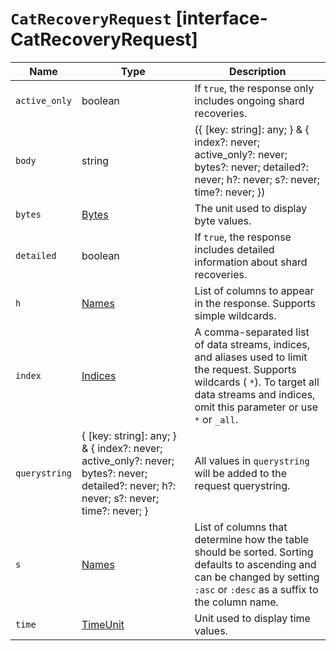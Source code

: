 # `CatRecoveryRequest` [interface-CatRecoveryRequest]

| Name | Type | Description |
| - | - | - |
| `active_only` | boolean | If `true`, the response only includes ongoing shard recoveries. |
| `body` | string | ({ [key: string]: any; } & { index?: never; active_only?: never; bytes?: never; detailed?: never; h?: never; s?: never; time?: never; }) | All values in `body` will be added to the request body. |
| `bytes` | [Bytes](./Bytes.md) | The unit used to display byte values. |
| `detailed` | boolean | If `true`, the response includes detailed information about shard recoveries. |
| `h` | [Names](./Names.md) | List of columns to appear in the response. Supports simple wildcards. |
| `index` | [Indices](./Indices.md) | A comma-separated list of data streams, indices, and aliases used to limit the request. Supports wildcards ( `*`). To target all data streams and indices, omit this parameter or use `*` or `_all`. |
| `querystring` | { [key: string]: any; } & { index?: never; active_only?: never; bytes?: never; detailed?: never; h?: never; s?: never; time?: never; } | All values in `querystring` will be added to the request querystring. |
| `s` | [Names](./Names.md) | List of columns that determine how the table should be sorted. Sorting defaults to ascending and can be changed by setting `:asc` or `:desc` as a suffix to the column name. |
| `time` | [TimeUnit](./TimeUnit.md) | Unit used to display time values. |
